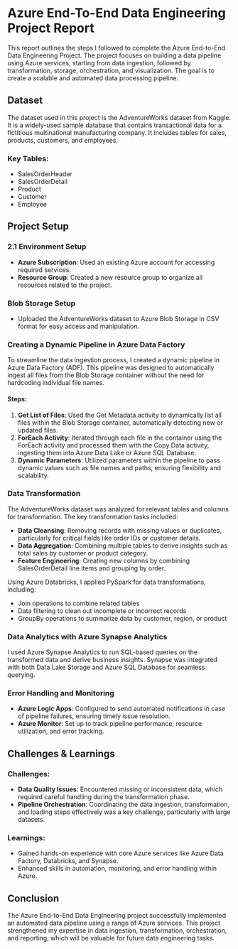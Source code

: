 # Azure End-To-End Data Engineering Project Report

This report outlines the steps I followed to complete the Azure End-to-End Data Engineering Project. The project focuses on building a data pipeline using Azure services, starting from data ingestion, followed by transformation, storage, orchestration, and visualization. The goal is to create a scalable and automated data processing pipeline.

## Dataset

The dataset used in this project is the AdventureWorks dataset from Kaggle. It is a widely-used sample database that contains transactional data for a fictitious multinational manufacturing company. It includes tables for sales, products, customers, and employees.

### Key Tables:
- SalesOrderHeader
- SalesOrderDetail
- Product
- Customer
- Employee

## Project Setup

### 2.1 Environment Setup
- **Azure Subscription**: Used an existing Azure account for accessing required services.
- **Resource Group**: Created a new resource group to organize all resources related to the project.

### Blob Storage Setup
- Uploaded the AdventureWorks dataset to Azure Blob Storage in CSV format for easy access and manipulation.

### Creating a Dynamic Pipeline in Azure Data Factory
To streamline the data ingestion process, I created a dynamic pipeline in Azure Data Factory (ADF). This pipeline was designed to automatically ingest all files from the Blob Storage container without the need for hardcoding individual file names.

#### Steps:
1. **Get List of Files**: Used the Get Metadata activity to dynamically list all files within the Blob Storage container, automatically detecting new or updated files.
2. **ForEach Activity**: Iterated through each file in the container using the ForEach activity and processed them with the Copy Data activity, ingesting them into Azure Data Lake or Azure SQL Database.
3. **Dynamic Parameters**: Utilized parameters within the pipeline to pass dynamic values such as file names and paths, ensuring flexibility and scalability.

### Data Transformation

The AdventureWorks dataset was analyzed for relevant tables and columns for transformation. The key transformation tasks included:
- **Data Cleansing**: Removing records with missing values or duplicates, particularly for critical fields like order IDs or customer details.
- **Data Aggregation**: Combining multiple tables to derive insights such as total sales by customer or product category.
- **Feature Engineering**: Creating new columns by combining SalesOrderDetail line items and grouping by order.

Using Azure Databricks, I applied PySpark for data transformations, including:
- Join operations to combine related tables
- Data filtering to clean out incomplete or incorrect records
- GroupBy operations to summarize data by customer, region, or product

### Data Analytics with Azure Synapse Analytics
I used Azure Synapse Analytics to run SQL-based queries on the transformed data and derive business insights. Synapse was integrated with both Data Lake Storage and Azure SQL Database for seamless querying.

### Error Handling and Monitoring
- **Azure Logic Apps**: Configured to send automated notifications in case of pipeline failures, ensuring timely issue resolution.
- **Azure Monitor**: Set up to track pipeline performance, resource utilization, and error tracking.

## Challenges & Learnings

### Challenges:
- **Data Quality Issues**: Encountered missing or inconsistent data, which required careful handling during the transformation phase.
- **Pipeline Orchestration**: Coordinating the data ingestion, transformation, and loading steps effectively was a key challenge, particularly with large datasets.

### Learnings:
- Gained hands-on experience with core Azure services like Azure Data Factory, Databricks, and Synapse.
- Enhanced skills in automation, monitoring, and error handling within Azure.

## Conclusion

The Azure End-to-End Data Engineering project successfully implemented an automated data pipeline using a range of Azure services. This project strengthened my expertise in data ingestion, transformation, orchestration, and reporting, which will be valuable for future data engineering tasks.

